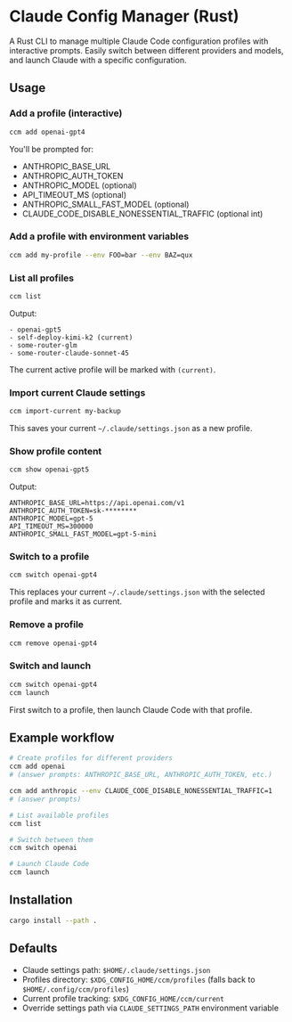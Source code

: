 # Claude Config Manager (Rust)

A Rust CLI to manage multiple Claude Code configuration profiles with interactive prompts. Easily switch between different providers and models, and launch Claude with a specific configuration.

## Usage

### Add a profile (interactive)

```bash
ccm add openai-gpt4
```

You'll be prompted for:
- ANTHROPIC_BASE_URL
- ANTHROPIC_AUTH_TOKEN
- ANTHROPIC_MODEL (optional)
- API_TIMEOUT_MS (optional)
- ANTHROPIC_SMALL_FAST_MODEL (optional)
- CLAUDE_CODE_DISABLE_NONESSENTIAL_TRAFFIC (optional int)

### Add a profile with environment variables

```bash
ccm add my-profile --env FOO=bar --env BAZ=qux
```

### List all profiles

```bash
ccm list
```

Output:
```
- openai-gpt5
- self-deploy-kimi-k2 (current)
- some-router-glm
- some-router-claude-sonnet-45
```

The current active profile will be marked with `(current)`.

### Import current Claude settings

```bash
ccm import-current my-backup
```

This saves your current `~/.claude/settings.json` as a new profile.

### Show profile content

```bash
ccm show openai-gpt5
```

Output:
```
ANTHROPIC_BASE_URL=https://api.openai.com/v1
ANTHROPIC_AUTH_TOKEN=sk-********
ANTHROPIC_MODEL=gpt-5
API_TIMEOUT_MS=300000
ANTHROPIC_SMALL_FAST_MODEL=gpt-5-mini
```

### Switch to a profile

```bash
ccm switch openai-gpt4
```

This replaces your current `~/.claude/settings.json` with the selected profile and marks it as current.

### Remove a profile

```bash
ccm remove openai-gpt4
```

### Switch and launch

```bash
ccm switch openai-gpt4
ccm launch
```

First switch to a profile, then launch Claude Code with that profile.

## Example workflow

```bash
# Create profiles for different providers
ccm add openai
# (answer prompts: ANTHROPIC_BASE_URL, ANTHROPIC_AUTH_TOKEN, etc.)

ccm add anthropic --env CLAUDE_CODE_DISABLE_NONESSENTIAL_TRAFFIC=1
# (answer prompts)

# List available profiles
ccm list

# Switch between them
ccm switch openai

# Launch Claude Code
ccm launch
```

## Installation

```bash
cargo install --path .
```

## Defaults

- Claude settings path: `$HOME/.claude/settings.json`
- Profiles directory: `$XDG_CONFIG_HOME/ccm/profiles` (falls back to `$HOME/.config/ccm/profiles`)
- Current profile tracking: `$XDG_CONFIG_HOME/ccm/current`
- Override settings path via `CLAUDE_SETTINGS_PATH` environment variable
